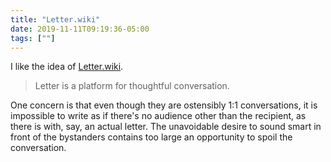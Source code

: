 ```yaml
---
title: "Letter.wiki"
date: 2019-11-11T09:19:36-05:00
tags: [""]
---
```


I like the idea of [Letter.wiki](https://letter.wiki/conversations).

> Letter is a platform for thoughtful conversation.

One concern is that even though they are ostensibly 1:1 conversations, it is impossible to write as if there's no audience other than the recipient, as there is with, say, an actual letter. The unavoidable desire to sound smart in front of the bystanders contains too large an opportunity to spoil the conversation.
